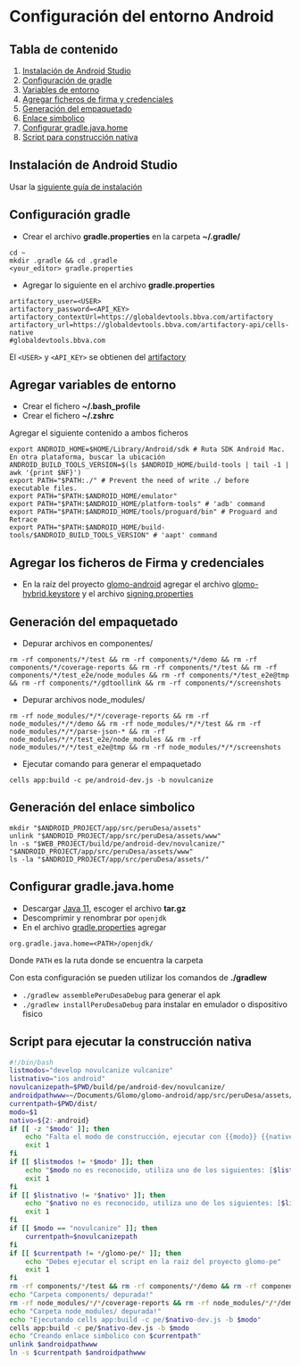 # Configuración del entorno Android

## Tabla de contenido 

1. [Instalación de Android Studio](#instalación-de-android-studio)
2. [Configuración de gradle](#configuración-gradle)
3. [Variables de entorno](#agregar-variables-de-entorno)
4. [Agregar ficheros de firma y credenciales](#agregar-los-ficheros-de-firma-y-credenciales)
5. [Generación del empaquetado](#generación-del-empaquetado)
6. [Enlace simbolico](#generación-del-enlace-simbolico)
7. [Configurar gradle.java.home](#configurar-gradlejavahome)
8. [Script para construcción nativa](#script-para-ejecutar-la-construcción-nativa)

## Instalación de Android Studio 

Usar la [siguiente guía de instalación](https://medium.com/@gracenikole/c%C3%B3mo-instalar-el-ide-android-studio-en-linux-ubuntu-4f0eb5a80f18)

## Configuración gradle

* Crear el archivo **gradle.properties** en la carpeta **~/.gradle/**

```
cd ~
mkdir .gradle && cd .gradle
<your_editor> gradle.properties
```

* Agregar lo siguiente en el archivo **gradle.properties**

```
artifactory_user=<USER>
artifactory_password=<API_KEY>
artifactory_contextUrl=https://globaldevtools.bbva.com/artifactory
artifactory_url=https://globaldevtools.bbva.com/artifactory-api/cells-native
#globaldevtools.bbva.com
```

El `<USER>` y `<API_KEY>` se obtienen del [artifactory](https://globaldevtools.bbva.com/artifactory/webapp/#/profile) 

## Agregar variables de entorno

* Crear el fichero **~/.bash_profile**
* Crear el fichero **~/.zshrc**

Agregar el siguiente contenido a ambos ficheros

```
export ANDROID_HOME=$HOME/Library/Android/sdk # Ruta SDK Android Mac. En otra plataforma, buscar la ubicación
ANDROID_BUILD_TOOLS_VERSION=$(ls $ANDROID_HOME/build-tools | tail -1 | awk '{print $NF}')
export PATH="$PATH:./" # Prevent the need of write ./ before executable files.
export PATH="$PATH:$ANDROID_HOME/emulator"
export PATH="$PATH:$ANDROID_HOME/platform-tools" # 'adb' command
export PATH="$PATH:$ANDROID_HOME/tools/proguard/bin" # Proguard and Retrace
export PATH="$PATH:$ANDROID_HOME/build-tools/$ANDROID_BUILD_TOOLS_VERSION" # 'aapt' command
```

## Agregar los ficheros de Firma y credenciales

* En la raíz del proyecto [glomo-android](https://globaldevtools.bbva.com/bitbucket/projects/GLOMO/repos/glomo-android/browse) agregar el archivo [glomo-hybrid.keystore](https://drive.google.com/file/d/1VBirK6Yr17RQuHzHxQdutHMhLa6bRq1U/view) y el archivo [signing.properties](https://drive.google.com/file/d/1bwXpsvCedZT-AKHQSSWrfVD9v9ZcW2S6/view)



## Generación del empaquetado

* Depurar archivos en componentes/

```
rm -rf components/*/test && rm -rf components/*/demo && rm -rf components/*/coverage-reports && rm -rf components/*/test && rm -rf components/*/test_e2e/node_modules && rm -rf components/*/test_e2e@tmp && rm -rf components/*/gdtoollink && rm -rf components/*/screenshots
```

* Depurar archivos node_modules/

```
rm -rf node_modules/*/*/coverage-reports && rm -rf node_modules/*/*/demo && rm -rf node_modules/*/*/test && rm -rf node_modules/*/*/parse-json-* && rm -rf node_modules/*/*/test_e2e/node_modules && rm -rf node_modules/*/*/test_e2e@tmp && rm -rf node_modules/*/*/screenshots
```

* Ejecutar comando para generar el empaquetado 

```
cells app:build -c pe/android-dev.js -b novulcanize
```

## Generación del enlace simbolico

```
mkdir "$ANDROID_PROJECT/app/src/peruDesa/assets"
unlink "$ANDROID_PROJECT/app/src/peruDesa/assets/www"
ln -s "$WEB_PROJECT/build/pe/android-dev/novulcanize/" "$ANDROID_PROJECT/app/src/peruDesa/assets/www"
ls -la "$ANDROID_PROJECT/app/src/peruDesa/assets/"
```

## Configurar gradle.java.home

* Descargar [Java 11](https://www.openlogic.com/openjdk-downloads?field_java_parent_version_target_id=406&field_operating_system_target_id=All&field_architecture_target_id=All&field_java_package_target_id=All), escoger el archivo **tar.gz**
* Descomprimir y renombrar por `openjdk`
* En el archivo [gradle.properties](#configuración-gradle) agregar 
```
org.gradle.java.home=<PATH>/openjdk/
```
Donde `PATH` es la ruta donde se encuentra la carpeta

Con esta configuración se pueden utilizar los comandos de **./gradlew**

* `./gradlew assemblePeruDesaDebug` para generar el apk
* `./gradlew installPeruDesaDebug` para instalar en emulador o dispositivo fisico

## Script para ejecutar la construcción nativa

```bash
#!/bin/bash
listmodos="develop novulcanize vulcanize"
listnativo="ios android"
novulcanizepath=$PWD/build/pe/android-dev/novulcanize/
androidpathwww=~/Documents/Glomo/glomo-android/app/src/peruDesa/assets/www #change for your android path
currentpath=$PWD/dist/
modo=$1
nativo=${2:-android}
if [[ -z "$modo" ]]; then
	echo "Falta el modo de construcción, ejecutar con {{modo}} {{native}} (native default android)"
	exit 1
fi
if [[ $listmodos != *$modo* ]]; then
	echo "$modo no es reconocido, utiliza uno de los siguientes: [$listmodos]"
	exit 1
fi
if [[ $listnativo != *$nativo* ]]; then
	echo "$nativo no es reconocido, utiliza uno de los siguientes: [$listnativo]"
	exit 1
fi
if [[ $modo == "novulcanize" ]]; then
	currentpath=$novulcanizepath
fi
if [[ $currentpath != */glomo-pe/* ]]; then
	echo "Debes ejecutar el script en la raiz del proyecto glomo-pe"
	exit 1
fi
rm -rf components/*/test && rm -rf components/*/demo && rm -rf components/*/coverage-reports && rm -rf components/*/test && rm -rf components/*/test_e2e/node_modules && rm -rf components/*/test_e2e@tmp && rm -rf components/*/gdtoollink && rm -rf components/*/screenshots
echo "Carpeta components/ depurada!"
rm -rf node_modules/*/*/coverage-reports && rm -rf node_modules/*/*/demo && rm -rf node_modules/*/*/test && rm -rf node_modules/*/*/parse-json-* && rm -rf node_modules/*/*/test_e2e/node_modules && rm -rf node_modules/*/*/test_e2e@tmp && rm -rf node_modules/*/*/screenshots
echo "Carpeta node_modules/ depurada!"
echo "Ejecutando cells app:build -c pe/$nativo-dev.js -b $modo"
cells app:build -c pe/$nativo-dev.js -b $modo
echo "Creando enlace simbolico con $currentpath"
unlink $androidpathwww
ln -s $currentpath $androidpathwww
```

